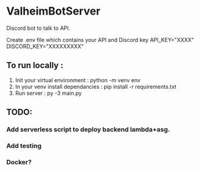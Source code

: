 # ValheimBotServer

Discord bot to talk to API.

Create .env file which contains your API and Discord key
API_KEY="XXXX"
DISCORD_KEY="XXXXXXXXX"

## To run locally :

1. Init your virtual environment : python -m venv env
1. In your venv install dependancies : pip install -r requirements.txt
1. Run server : py -3 main.py

## TODO:

### Add serverless script to deploy backend lambda+asg.

### Add testing

### Docker?

